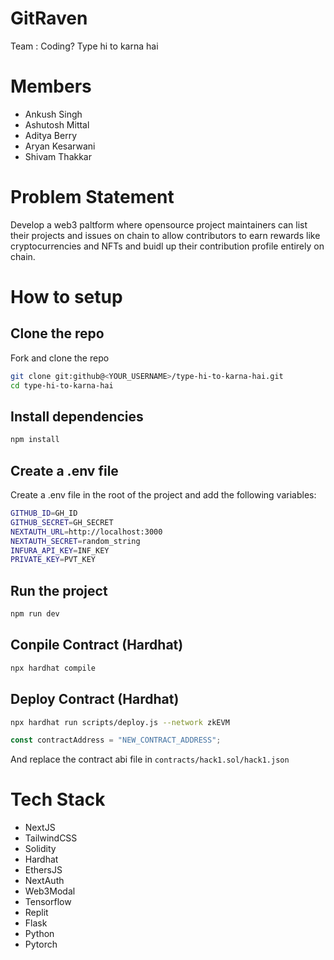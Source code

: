 # GitRaven

Team : Coding? Type hi to karna hai

# Members

- Ankush Singh
- Ashutosh Mittal
- Aditya Berry
- Aryan Kesarwani
- Shivam Thakkar

# Problem Statement

Develop a web3 paltform where opensource project maintainers can list their projects and issues on chain to allow contributors to earn rewards like cryptocurrencies and NFTs and buidl up their contribution profile entirely on chain.

# How to setup

## Clone the repo

Fork and clone the repo

```bash
git clone git:github@<YOUR_USERNAME>/type-hi-to-karna-hai.git
cd type-hi-to-karna-hai
```

## Install dependencies

```bash
npm install
```

## Create a .env file

Create a .env file in the root of the project and add the following variables:

```bash
GITHUB_ID=GH_ID
GITHUB_SECRET=GH_SECRET
NEXTAUTH_URL=http://localhost:3000
NEXTAUTH_SECRET=random_string
INFURA_API_KEY=INF_KEY
PRIVATE_KEY=PVT_KEY
```

## Run the project

```bash
npm run dev
```

## Conpile Contract (Hardhat)

```bash
npx hardhat compile
```

## Deploy Contract (Hardhat)

```bash
npx hardhat run scripts/deploy.js --network zkEVM
```

```javascript
const contractAddress = "NEW_CONTRACT_ADDRESS";
```

And replace the contract abi file in `contracts/hack1.sol/hack1.json`

# Tech Stack
- NextJS
- TailwindCSS
- Solidity
- Hardhat
- EthersJS
- NextAuth
- Web3Modal
- Tensorflow
- Replit
- Flask
- Python
- Pytorch



